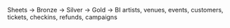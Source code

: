 Sheets → Bronze → Silver → Gold → BI
artists, venues, events, customers, tickets, checkins, refunds, campaigns

